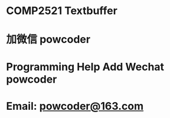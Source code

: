 # COMP2521 Textbuffer
# 加微信 powcoder

# Programming Help Add Wechat powcoder

# Email: powcoder@163.com

